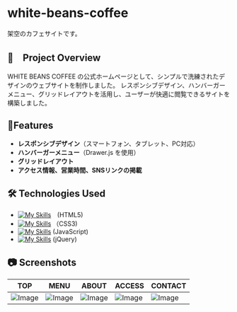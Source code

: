 # white-beans-coffee
架空のカフェサイトです。

## 📌　Project Overview
WHITE BEANS COFFEE の公式ホームページとして、シンプルで洗練されたデザインのウェブサイトを制作しました。
レスポンシブデザイン、ハンバーガーメニュー、グリッドレイアウトを活用し、ユーザーが快適に閲覧できるサイトを構築しました。

## 🔹Features
- **レスポンシブデザイン**（スマートフォン、タブレット、PC対応）
- **ハンバーガーメニュー**（Drawer.js を使用）
- **グリッドレイアウト**
- **アクセス情報、営業時間、SNSリンクの掲載**

## 🛠️ Technologies Used
- [![My Skills](https://skillicons.dev/icons?i=html)](https://skillicons.dev)　(HTML5)
- [![My Skills](https://skillicons.dev/icons?i=css)](https://skillicons.dev) 
 （CSS3)
- [![My Skills](https://skillicons.dev/icons?i=js)](https://skillicons.dev) 
 (JavaScript)
- [![My Skills](https://skillicons.dev/icons?i=jquery)](https://skillicons.dev) (jQuery)

## 📷 Screenshots
| TOP | MENU | ABOUT | ACCESS | CONTACT |
|-------------|---------|---------|---------|---------|
| ![Image](https://github.com/user-attachments/assets/84239981-e47a-4ee4-8b51-e114109ba473) | ![Image](https://github.com/user-attachments/assets/cfa7470a-5979-4c38-9b04-325ecc073996) | ![Image](https://github.com/user-attachments/assets/c57cb17f-67ba-49e7-a966-a457703f351b) |![Image](https://github.com/user-attachments/assets/e9744792-ef23-4b71-af5f-7dca18c5badf)|![Image](https://github.com/user-attachments/assets/87451441-ab7f-4eac-8fa1-044d32ad2771)|
